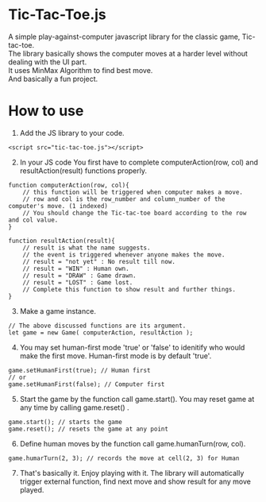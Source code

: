 # Tic-Tac-Toe.js
A simple play-against-computer javascript library for the classic game, Tic-tac-toe.<br/>
The library basically shows the computer moves at a harder level without dealing with the UI part.<br/>
It uses MinMax Algorithm to find best move.<br/>
And basically a fun project.

# How to use
1. Add the JS library to your code.
```
<script src="tic-tac-toe.js"></script>
```
2. In your JS code You first have to complete computerAction(row, col) and resultAction(result) functions properly.<br/>
```
function computerAction(row, col){
	// this function will be triggered when computer makes a move.
	// row and col is the row_number and column_number of the computer's move. (1 indexed)
	// You should change the Tic-tac-toe board according to the row and col value.
}

function resultAction(result){
	// result is what the name suggests.
	// the event is triggered whenever anyone makes the move.
	// result = "not yet" : No result till now.
	// result = "WIN" : Human own.
	// result = "DRAW" : Game drawn.
	// result = "LOST" : Game lost.
	// Complete this function to show result and further things. 
}
```
3. Make a game instance.
```
// The above discussed functions are its argument.
let game = new Game( computerAction, resultAction );
```
4. You may set human-first mode 'true' or 'false' to idenitify who would make the first move. Human-first mode is by default 'true'.
```
game.setHumanFirst(true); // Human first
// or
game.setHumanFirst(false); // Computer first
```
5. Start the game by the function call game.start(). You may reset game at any time by calling game.reset() .
```
game.start(); // starts the game
game.reset(); // resets the game at any point
```
6. Define human moves by the function call game.humanTurn(row, col).
```
game.humarTurn(2, 3); // records the move at cell(2, 3) for Human
```
7. That's basically it. Enjoy playing with it. The library will automatically trigger external function, find next move and show result for any move played.